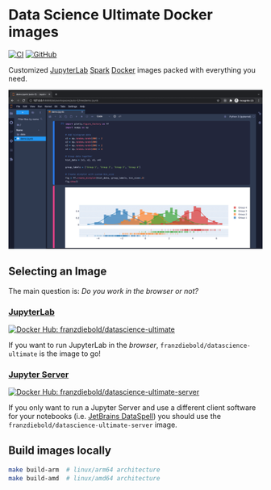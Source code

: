 # Data Science Ultimate Docker images

[![CI](https://github.com/FranzDiebold/docker-datascience-ultimate/actions/workflows/ci.yml/badge.svg)](https://github.com/FranzDiebold/docker-datascience-ultimate/actions/workflows/ci.yml)
[![GitHub](https://img.shields.io/github/license/FranzDiebold/docker-datascience-ultimate)](./LICENSE)

Customized [JupyterLab](https://jupyter.org/) [Spark](https://spark.apache.org/docs/latest/api/python/) [Docker](https://www.docker.com/) images packed with everything you need.

![docker-datascience-ultimate Screenshot](images/datascience-ultimate_screenshot.png)

## Selecting an Image

The main question is: _Do you work in the browser or not?_

### [JupyterLab](./datascience-ultimate/)

[![Docker Hub: franzdiebold/datascience-ultimate](https://img.shields.io/badge/Docker%20Hub-franzdiebold%2Fdatascience--ultimate-2496ed)](https://hub.docker.com/r/franzdiebold/datascience-ultimate)

If you want to run JupyterLab in the _browser_, `franzdiebold/datascience-ultimate` is the image to go!

### [Jupyter Server](./datascience-ultimate-server/)

[![Docker Hub: franzdiebold/datascience-ultimate-server](https://img.shields.io/badge/Docker%20Hub-franzdiebold%2Fdatascience--ultimate--server-2496ed)](https://hub.docker.com/r/franzdiebold/datascience-ultimate-server)

If you only want to run a Jupyter Server and use a different client software for your notebooks (i.e. [JetBrains DataSpell](https://www.jetbrains.com/dataspell/)) you should use the `franzdiebold/datascience-ultimate-server` image.

## Build images locally

```bash
make build-arm  # linux/arm64 architecture
make build-amd  # linux/amd64 architecture
```
